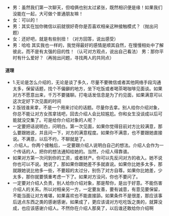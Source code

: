 
- 男：虽然我们第一次聊天，但咱俩也别太过紧张，既然相识便是缘！如果我们没能在一起，大可做个普通朋友嘛！
- 女：可以的！
- 男：其实在加你微信以前就很好奇你是否喜欢相亲这种接触模式？（抛出问题）
- 女：还好吧，就是有些别扭！（对方回答，说出感受）
- 男：哈哈 其实我也一样的，我觉得最好的感情是顺其自然，在慢慢相处中了解彼此，而不是有太强的目的性！（认可对方观点，说出自己看法）
男：那你平时有什么爱好？（再抛出问题，寻找两人的共同点）

#### 道理
- 1.无论是怎么介绍的，无论是谈了多久，尽量不要微信或者其他网络手段沟通太多，保留话题，找个不偏僻的地方，坐下吃饭或者喝茶喝咖啡见面谈。如果对方不愿意出来，千万不要骚聊。打电话发信息是为了约见面，如果满意可以这次定好下次见面的时间
- 2.饭钱谁来拿，不是一个用来讨论的话题。尽量你去拿。别人给你介绍对象，你总不能让对方女孩拿钱吧，回去介绍人会比较尴尬。你和女生没谈成以后可能就没交集了。可是给你介绍对象的人呢？
- 一定要把话说明白，问明白。第一次见面，如果你觉得目前对方比较满意，那么要跟她说，并且问一下，对方的满意程度。如果你不满意，也不要跟她直接说。不满意，以后不约，不聊就是了。
- .介绍人。你两个接触后，一定要跟介绍人说明白自己的想法。介绍人会作为一个传话的人，把你的想法通知给她的。当然，介绍人得靠谱。
- 如果对方第一次问到你的工资，或者财产。你可以先反问对方的收入。她不说你也可以不说。她说了，那如果你跟她差不多就直说。如果你比她多太多，那就跟她说比他多一些，不要超的太过分，别伤了对方自尊。如果你比她差，少太多，那你就要慎重考虑一下了。如果对方没问，你也不要问了。
- 一定要对介绍人负责，别人给你介绍对象，那是帮你，是出于好意。不能伤害介绍人的关系。所以对相亲另一方，一定要友善，要有诚意，有意见要保留，不能当面让对方难堪，如果喜欢也不能直接舔。如果条件不是很差，那应该事后送点东西之类的感谢感谢，如果成了，更应该请对方吃吃饭之类的，就算没成，也应该感谢介绍人。不然你在介绍人那臭了，以后谁还敢给你介绍啊

